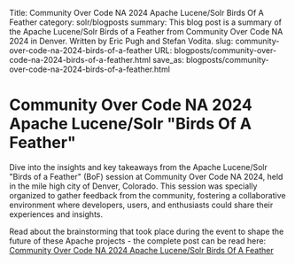 Title: Community Over Code NA 2024 Apache Lucene/Solr Birds Of A Feather
category: solr/blogposts
summary: This blog post is a summary of the Apache Lucene/Solr Birds of a Feather from Community Over Code NA 2024 in Denver. Written by Eric Pugh and Stefan Vodita.
slug: community-over-code-na-2024-birds-of-a-feather
URL: blogposts/community-over-code-na-2024-birds-of-a-feather.html
save_as: blogposts/community-over-code-na-2024-birds-of-a-feather.html

# Community Over Code NA 2024 Apache Lucene/Solr "Birds Of A Feather"
Dive into the insights and key takeaways from the Apache Lucene/Solr "Birds of a Feather" (BoF) session at Community Over Code NA 2024, held in the mile high city of Denver, Colorado. This session was specially organized to gather feedback from the community, fostering a collaborative environment where developers, users, and enthusiasts could share their experiences and insights. 

Read about the brainstorming that took place during the event to shape the future of these Apache projects - the complete post can be read here: [Community Over Code NA 2024 Apache Lucene/Solr Birds Of A Feather](https://dep4b.hashnode.dev/community-over-code-na-2024-apache-lucenesolr-birds-of-a-feather)
